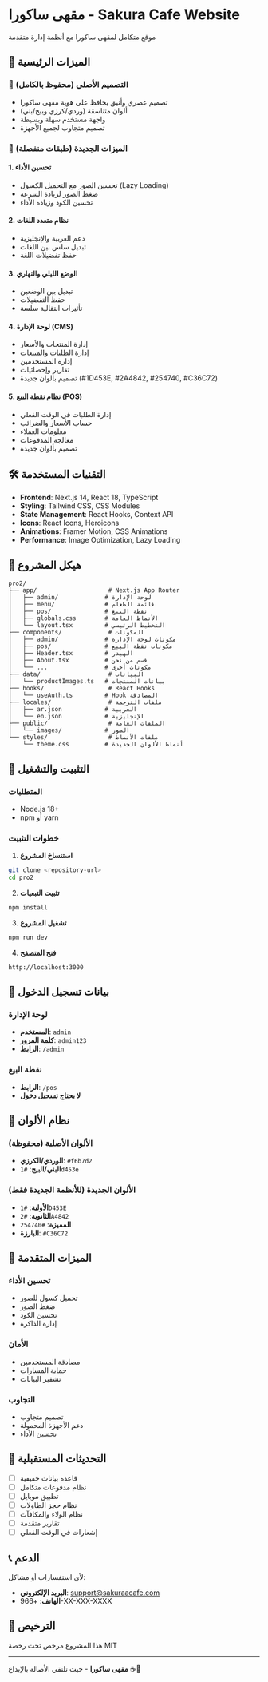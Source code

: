 # مقهى ساكورا - Sakura Cafe Website

موقع متكامل لمقهى ساكورا مع أنظمة إدارة متقدمة

## 🌟 الميزات الرئيسية

### 🎨 التصميم الأصلي (محفوظ بالكامل)
- تصميم عصري وأنيق يحافظ على هوية مقهى ساكورا
- ألوان متناسقة (وردي/كرزي وبيج/بني)
- واجهة مستخدم سهلة وبسيطة
- تصميم متجاوب لجميع الأجهزة

### 🚀 الميزات الجديدة (طبقات منفصلة)

#### 1. **تحسين الأداء**
- تحسين الصور مع التحميل الكسول (Lazy Loading)
- ضغط الصور لزيادة السرعة
- تحسين الكود وزيادة الأداء

#### 2. **نظام متعدد اللغات**
- دعم العربية والإنجليزية
- تبديل سلس بين اللغات
- حفظ تفضيلات اللغة

#### 3. **الوضع الليلي والنهاري**
- تبديل بين الوضعين
- حفظ التفضيلات
- تأثيرات انتقالية سلسة

#### 4. **لوحة الإدارة (CMS)**
- إدارة المنتجات والأسعار
- إدارة الطلبات والمبيعات
- إدارة المستخدمين
- تقارير وإحصائيات
- تصميم بألوان جديدة (#1D453E, #2A4842, #254740, #C36C72)

#### 5. **نظام نقطة البيع (POS)**
- إدارة الطلبات في الوقت الفعلي
- حساب الأسعار والضرائب
- معلومات العملاء
- معالجة المدفوعات
- تصميم بألوان جديدة

## 🛠️ التقنيات المستخدمة

- **Frontend**: Next.js 14, React 18, TypeScript
- **Styling**: Tailwind CSS, CSS Modules
- **State Management**: React Hooks, Context API
- **Icons**: React Icons, Heroicons
- **Animations**: Framer Motion, CSS Animations
- **Performance**: Image Optimization, Lazy Loading

## 📁 هيكل المشروع

```
pro2/
├── app/                    # Next.js App Router
│   ├── admin/             # لوحة الإدارة
│   ├── menu/              # قائمة الطعام
│   ├── pos/               # نقطة البيع
│   ├── globals.css        # الأنماط العامة
│   └── layout.tsx         # التخطيط الرئيسي
├── components/             # المكونات
│   ├── admin/             # مكونات لوحة الإدارة
│   ├── pos/               # مكونات نقطة البيع
│   ├── Header.tsx         # الهيدر
│   ├── About.tsx          # قسم من نحن
│   └── ...                # مكونات أخرى
├── data/                   # البيانات
│   └── productImages.ts   # بيانات المنتجات
├── hooks/                  # React Hooks
│   └── useAuth.ts         # Hook المصادقة
├── locales/                # ملفات الترجمة
│   ├── ar.json            # العربية
│   └── en.json            # الإنجليزية
├── public/                 # الملفات العامة
│   └── images/            # الصور
└── styles/                 # ملفات الأنماط
    └── theme.css          # أنماط الألوان الجديدة
```

## 🚀 التثبيت والتشغيل

### المتطلبات
- Node.js 18+ 
- npm أو yarn

### خطوات التثبيت

1. **استنساخ المشروع**
```bash
git clone <repository-url>
cd pro2
```

2. **تثبيت التبعيات**
```bash
npm install
```

3. **تشغيل المشروع**
```bash
npm run dev
```

4. **فتح المتصفح**
```
http://localhost:3000
```

## 🔐 بيانات تسجيل الدخول

### لوحة الإدارة
- **المستخدم**: `admin`
- **كلمة المرور**: `admin123`
- **الرابط**: `/admin`

### نقطة البيع
- **الرابط**: `/pos`
- **لا يحتاج تسجيل دخول**

## 🎨 نظام الألوان

### الألوان الأصلية (محفوظة)
- **الوردي/الكرزي**: `#f6b7d2`
- **البني/البيج**: `#1d453e`

### الألوان الجديدة (للأنظمة الجديدة فقط)
- **الأولية**: `#1D453E`
- **الثانوية**: `#2A4842`
- **المميزة**: `#254740`
- **البارزة**: `#C36C72`

## 📱 الميزات المتقدمة

### تحسين الأداء
- تحميل كسول للصور
- ضغط الصور
- تحسين الكود
- إدارة الذاكرة

### الأمان
- مصادقة المستخدمين
- حماية المسارات
- تشفير البيانات

### التجاوب
- تصميم متجاوب
- دعم الأجهزة المحمولة
- تحسين الأداء

## 🔄 التحديثات المستقبلية

- [ ] قاعدة بيانات حقيقية
- [ ] نظام مدفوعات متكامل
- [ ] تطبيق موبايل
- [ ] نظام حجز الطاولات
- [ ] نظام الولاء والمكافآت
- [ ] تقارير متقدمة
- [ ] إشعارات في الوقت الفعلي

## 📞 الدعم

لأي استفسارات أو مشاكل:
- **البريد الإلكتروني**: support@sakuraacafe.com
- **الهاتف**: +966-XX-XXX-XXXX

## 📄 الترخيص

هذا المشروع مرخص تحت رخصة MIT

---

**مقهى ساكورا** - حيث تلتقي الأصالة بالإبداع ☕🌸
